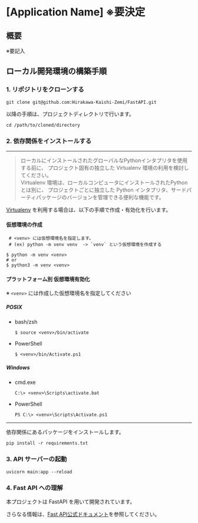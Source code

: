 # [Application Name] ※要決定

## 概要

※要記入

## ローカル開発環境の構築手順

### 1. リポジトリをクローンする

```shell
git clone git@github.com:Hirakawa-Kaishi-Zemi/FastAPI.git
```

以降の手順は、プロジェクトディレクトリで行います。

```shell
cd /path/to/cloned/directory
```

### 2. 依存関係をインストールする

---

> ローカルにインストールされたグローバルなPythonインタプリタを使用する前に、
> プロジェクト固有の独立した Virtualenv 環境の利用を検討してください。\
> Virtualenv 環境は、ローカルコンピュータにインストールされたPythonとは別に、
> プロジェクトごとに独立した Python インタプリタ、サードパーティパッケージのバージョンを管理できる便利な機能です。

[Virtualenv](https://docs.python.org/ja/3/library/venv.html) を利用する場合は、以下の手順で作成・有効化を行います。

#### 仮想環境の作成

```shell
 # <venv> には仮想環境名を指定します。
 # (ex) python -m venv venv  -> `venv` という仮想環境を作成する
 
$ python -m venv <venv>
# or 
$ python3 -m venv <venv>
```

#### プラットフォーム別 仮想環境有効化

※ `<venv>` には作成した仮想環境名を指定してください

##### POSIX

- bash/zsh
    ```
    $ source <venv>/bin/activate
    ```

- PowerShell
    ```shell
    $ <venv>/bin/Activate.ps1
    ```

##### Windows

- cmd.exe
    ```shell
    C:\> <venv>\Scripts\activate.bat
    ```

- PowerShell
    ```shell
    PS C:\> <venv>\Scripts\Activate.ps1
    ```

---

依存関係にあるパッケージをインストールします。

```shell
pip install -r requirements.txt
```


### 3. API サーバーの起動

```shell
uvicorn main:app --reload
```

### 4. Fast API への理解

本プロジェクトは FastAPI を用いて開発されています。

さらなる情報は、[Fast API公式ドキュメント](https://fastapi.tiangolo.com/ja/#_3)を参照してください。
